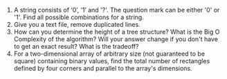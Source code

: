 1. A string consists of ‘0’, ‘1’ and '?'. The question mark can be either '0' or '1'. Find all possible combinations for a string.
2. Give you a text file, remove duplicated lines.
3. How can you determine the height of a tree structure? What is the Big O Complexity of the algorithm? Will your answer change if you don't have to get an exact result? What is the tradeoff? 
3. For a two-dimensional array of arbitrary size (not guaranteed to be square) containing binary values, find the total number of rectangles defined by four corners and parallel to the array's dimensions.
